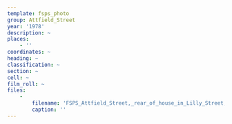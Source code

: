 ```yaml
---
template: fsps_photo
group: Attfield_Street
year: '1978'
description: ~
places:
    - ''
coordinates: ~
heading: ~
classification: ~
section: ~
cell: ~
film_roll: ~
files:
    -
        filename: 'FSPS_Attfield_Street,_rear_of_house_in_Lilly_Street,_17-11-N,_1978_(2).png'
        caption: ''
---
```

